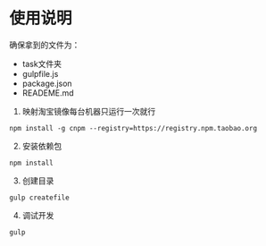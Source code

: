 # 使用说明
确保拿到的文件为：
- task文件夹
- gulpfile.js
- package.json
- READEME.md

1. 映射淘宝镜像每台机器只运行一次就行
```
npm install -g cnpm --registry=https://registry.npm.taobao.org
```
2. 安装依赖包
```
npm install
```
3. 创建目录
```
gulp createfile
```
4. 调试开发
```
gulp
```
